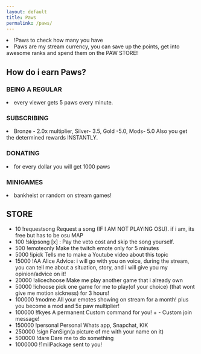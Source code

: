 ```yaml
---
layout: default
title: Paws
permalink: /paws/
---
```


  <li> !Paws to check how many you have
  <li> Paws are my stream currency, you can save up the points, get into awesome ranks and spend them on the PAW STORE!
<h2>How do i earn Paws?</h2>
<h3>BEING A REGULAR</h3>
<li> every viewer gets 5 paws every minute.
<h3>SUBSCRIBING</h3> 
<li> Bronze - 2.0x multiplier, Silver- 3.5, Gold -5.0, Mods- 5.0 Also you get the determined rewards INSTANTLY. 
<h3>DONATING</h3>
<li> for every dollar you will get 1000 paws
<h3>MINIGAMES</h3> 
<li> bankheist or random on stream games!

<h2>STORE</h2>
<ul>
  <li> 10 !requestsong <youtubeID> Request a song (IF I AM NOT PLAYING OSU). if i am, its free but has to be osu MAP</li>
  <li> 100 !skipsong [x] : Pay the veto cost and skip the song yourself. </li>
  <li> 500 !emoteonly Make the twitch emote only for 5 minutes </li>
  <li> 5000 !ipick Tells me to make a Youtube video about this topic</li>
  <li> 15000 !AA  Alice Advice: i will go with you on voice, during the stream, you can tell me about a situation, story, and i will give you my opinion/advice on it!</li>
  <li> 20000 !alicechoose  Make me play another game that i already own</li>
  <li> 50000 !ichoose pick one game for me to play(of your choice) (that wont give me motion sickness) for 3 hours!</li>
  <li> 100000 !modme All your emotes showing on stream for a month! plus you become a mod and 5x paw multiplier!</li>
  <li> 100000 !fkyes A permanent Custom command for you! + - Custom join message!</li>
  <li> 150000 !personal Personal Whats app, Snapchat, KIK</li>
  <li> 250000 !sign FanSign(a picture of me with your name on it)</li>
  <li> 500000 !dare Dare me to do something </li>
  <li> 1000000 !1milPackage sent to you!</li>
